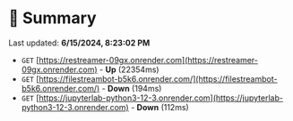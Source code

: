 # 📖 Summary
Last updated: **6/15/2024, 8:23:02 PM**

- `GET` [https://restreamer-09gx.onrender.com](https://restreamer-09gx.onrender.com) - **Up** (22354ms)
- `GET` [https://filestreambot-b5k6.onrender.com/](https://filestreambot-b5k6.onrender.com/) - **Down** (194ms)
- `GET` [https://jupyterlab-python3-12-3.onrender.com](https://jupyterlab-python3-12-3.onrender.com) - **Down** (112ms)

